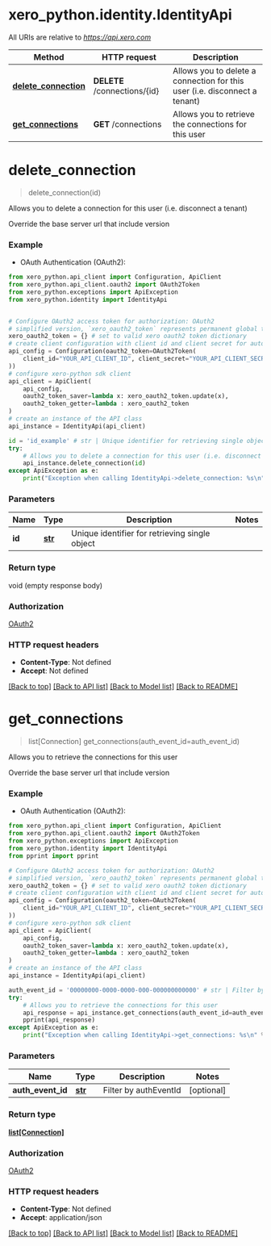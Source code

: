 # xero_python.identity.IdentityApi

All URIs are relative to *https://api.xero.com*

Method | HTTP request | Description
------------- | ------------- | -------------
[**delete_connection**](IdentityApi.md#delete_connection) | **DELETE** /connections/{id} | Allows you to delete a connection for this user (i.e. disconnect a tenant)
[**get_connections**](IdentityApi.md#get_connections) | **GET** /connections | Allows you to retrieve the connections for this user


# **delete_connection**
> delete_connection(id)

Allows you to delete a connection for this user (i.e. disconnect a tenant)

Override the base server url that include version

### Example

* OAuth Authentication (OAuth2): 
```python
from xero_python.api_client import Configuration, ApiClient
from xero_python.api_client.oauth2 import OAuth2Token
from xero_python.exceptions import ApiException
from xero_python.identity import IdentityApi


# Configure OAuth2 access token for authorization: OAuth2
# simplified version, `xero_oauth2_token` represents permanent global token storage
xero_oauth2_token = {} # set to valid xero oauth2 token dictionary
# create client configuration with client id and client secret for automatic token refresh
api_config = Configuration(oauth2_token=OAuth2Token(
    client_id="YOUR_API_CLIENT_ID", client_secret="YOUR_API_CLIENT_SECRET"
))
# configure xero-python sdk client
api_client = ApiClient(
    api_config,
    oauth2_token_saver=lambda x: xero_oauth2_token.update(x),
    oauth2_token_getter=lambda : xero_oauth2_token
)
# create an instance of the API class
api_instance = IdentityApi(api_client)

id = 'id_example' # str | Unique identifier for retrieving single object
try:
    # Allows you to delete a connection for this user (i.e. disconnect a tenant)
    api_instance.delete_connection(id)
except ApiException as e:
    print("Exception when calling IdentityApi->delete_connection: %s\n" % e)
```

### Parameters

Name | Type | Description  | Notes
------------- | ------------- | ------------- | -------------
 **id** | [**str**](.md)| Unique identifier for retrieving single object | 

### Return type

void (empty response body)

### Authorization

[OAuth2](../README.md#OAuth2)

### HTTP request headers

 - **Content-Type**: Not defined
 - **Accept**: Not defined

[[Back to top]](#) [[Back to API list]](../README.md#documentation-for-api-endpoints) [[Back to Model list]](../README.md#documentation-for-models) [[Back to README]](../README.md)

# **get_connections**
> list[Connection] get_connections(auth_event_id=auth_event_id)

Allows you to retrieve the connections for this user

Override the base server url that include version

### Example

* OAuth Authentication (OAuth2): 
```python
from xero_python.api_client import Configuration, ApiClient
from xero_python.api_client.oauth2 import OAuth2Token
from xero_python.exceptions import ApiException
from xero_python.identity import IdentityApi
from pprint import pprint

# Configure OAuth2 access token for authorization: OAuth2
# simplified version, `xero_oauth2_token` represents permanent global token storage
xero_oauth2_token = {} # set to valid xero oauth2 token dictionary
# create client configuration with client id and client secret for automatic token refresh
api_config = Configuration(oauth2_token=OAuth2Token(
    client_id="YOUR_API_CLIENT_ID", client_secret="YOUR_API_CLIENT_SECRET"
))
# configure xero-python sdk client
api_client = ApiClient(
    api_config,
    oauth2_token_saver=lambda x: xero_oauth2_token.update(x),
    oauth2_token_getter=lambda : xero_oauth2_token
)
# create an instance of the API class
api_instance = IdentityApi(api_client)

auth_event_id = '00000000-0000-0000-000-000000000000' # str | Filter by authEventId (optional)
try:
    # Allows you to retrieve the connections for this user
    api_response = api_instance.get_connections(auth_event_id=auth_event_id)
    pprint(api_response)
except ApiException as e:
    print("Exception when calling IdentityApi->get_connections: %s\n" % e)
```

### Parameters

Name | Type | Description  | Notes
------------- | ------------- | ------------- | -------------
 **auth_event_id** | [**str**](.md)| Filter by authEventId | [optional] 

### Return type

[**list[Connection]**](Connection.md)

### Authorization

[OAuth2](../README.md#OAuth2)

### HTTP request headers

 - **Content-Type**: Not defined
 - **Accept**: application/json

[[Back to top]](#) [[Back to API list]](../README.md#documentation-for-api-endpoints) [[Back to Model list]](../README.md#documentation-for-models) [[Back to README]](../README.md)

